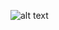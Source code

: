 ![alt text](https://github.com/Mohammadhridoy/Mohammadhridoy/blob/main/assets/images/Dark%20Blue%20And%20Yellow%20Modern%20Creative%20Business%20Workshop%20Outdoor%20Banner.png)

<!-- ![alt text](https://i.ibb.co/FHSLhpK/Dark-Blue-And-Yellow-Modern-Creative-Business-Workshop-Outdoor-Banner.png) -->

